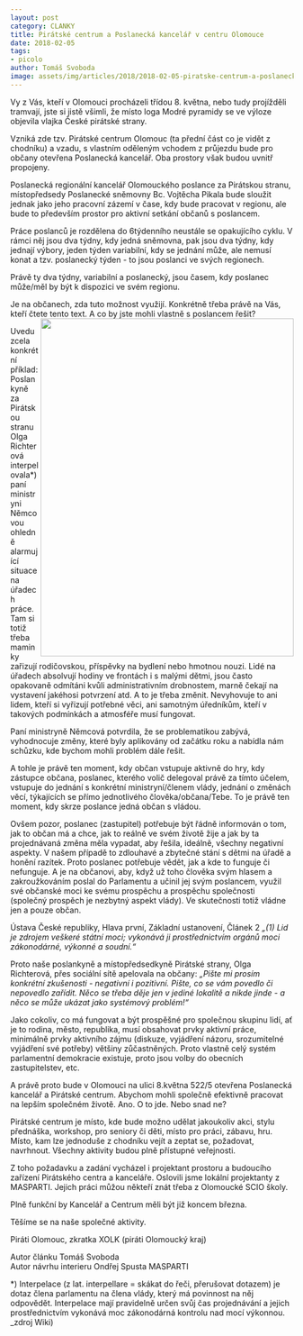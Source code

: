 ```yaml
---
layout: post
category: CLANKY
title: Pirátské centrum a Poslanecká kancelář v centru Olomouce
date: 2018-02-05
tags: 
- picolo
author: Tomáš Svoboda
image: assets/img/articles/2018/2018-02-05-piratske-centrum-a-poslanecka-kancelar-v centru-olomouce.jpg   #751x422 pixelu
---
```

Vy z Vás, kteří v Olomouci procházeli třídou 8. května, nebo tudy projížděli tramvají, jste si jistě všimli, že místo loga Modré pyramidy se ve výloze objevila vlajka České pirátské strany. 

Vzniká zde tzv. Pirátské centrum Olomouc (ta přední část co je vidět z chodníku) a vzadu, s vlastním oděleným vchodem z průjezdu bude pro občany otevřena Poslanecká kancelář. Oba prostory však budou uvnitř propojeny. 

Poslanecká regionální kancelář Olomouckého poslance za Pirátskou stranu, místopředsedy Poslanecké sněmovny Bc. Vojtěcha Pikala bude sloužit jednak jako jeho pracovní zázemí v čase, kdy bude pracovat v regionu, ale bude to především prostor pro aktivní setkání občanů s poslancem. 

Práce poslanců je rozdělena do 6týdenního neustále se opakujícího cyklu. V rámci něj jsou dva týdny, kdy jedná sněmovna, pak jsou dva týdny, kdy jednají výbory, jeden týden variabilní, kdy se jednání může, ale nemusí konat a tzv. poslanecký týden - to jsou poslanci ve svých regionech.

Právě ty dva týdny, variabilní a poslanecký, jsou časem, kdy poslanec může/měl by být k dispozici ve svém regionu.

Je na občanech, zda tuto možnost využijí. Konkrétně třeba právě na Vás, kteří čtete tento text. A co by jste mohli vlastně s poslancem řešit? 
<img src="{{ '2018-02-05-piratske-centrum-a-poslanecka-kancelar-v centru-olomouce.jpg' | prepend: '/assets/img/miscellaneous/' | relative_url }}" height="600" width="450" align="right">

Uvedu zcela konkrétní příklad: Poslankyně za Pirátskou stranu Olga  Richterová interpelovala<span>*)</span> paní ministryni Němcovou ohledně alarmující situace na úřadech práce. Tam si totiž třeba maminky zařizují rodičovskou, příspěvky na bydlení nebo hmotnou nouzi. Lidé na úřadech absolvují hodiny ve frontách i s malými dětmi, jsou často opakovaně odmítáni kvůli administrativním drobnostem, marně čekají na vystavení jakéhosi potvrzení atd. A to je třeba změnit. Nevyhovuje to ani lidem, kteří si vyřizují potřebné věci, ani samotným úředníkům, kteří v takových podmínkách a atmosféře musí fungovat.

Paní ministryně Němcová potvrdila, že se problematikou zabývá, vyhodnocuje změny, které byly aplikovány od začátku roku a nabídla nám schůzku, kde bychom mohli problém dále řešit. 

A tohle je právě ten moment, kdy občan vstupuje aktivně do hry, kdy zástupce občana, poslanec, kterého volič delegoval právě za tímto účelem, vstupuje do jednání s konkrétní ministryní/členem vlády, jednání o změnách věcí, týkajících se přímo jednotlivého člověka/občana/Tebe. To je právě ten moment, kdy skrze poslance jedná občan s vládou. 

Ovšem pozor, poslanec (zastupitel) potřebuje být řádně informován o tom, jak to občan má a chce, jak to reálně ve svém životě žije a jak by ta projednávaná změna měla vypadat, aby řešila, ideálně, všechny negativní aspekty. V našem případě to zdlouhavé a zbytečné stání s dětmi na úřadě a honění razítek. Proto poslanec potřebuje vědět, jak a kde to funguje či nefunguje. A je na občanovi, aby, když už toho člověka svým hlasem a zakroužkováním poslal do Parlamentu a učinil jej svým poslancem, využil své občanské moci ke svému prospěchu a prospěchu společnosti (společný prospěch je nezbytný aspekt vlády). Ve skutečnosti totiž vládne jen a pouze občan. 

Ústava České republiky, Hlava první, Základní ustanovení, Článek 2 *„(1) Lid je zdrojem veškeré státní moci; vykonává ji prostřednictvím orgánů moci zákonodárné, výkonné a soudní.“*

Proto naše poslankyně a místopředsedkyně Pirátské strany, Olga Richterová, přes sociální sítě apelovala na občany: *„Pište mi prosím konkrétní zkušenosti - negativní i pozitivní. Pište, co se vám povedlo či nepovedlo zařídit. Něco se třeba děje jen v jediné lokalitě a nikde jinde - a něco se může ukázat jako systémový problém!“*

Jako cokoliv, co má fungovat a být prospěšné pro společnou skupinu lidí, ať je to rodina, město, republika, musí obsahovat prvky aktivní práce, minimálně prvky aktivního zájmu (diskuze, vyjádření názoru, srozumitelné vyjádření své potřeby) většiny  zůčastněných. Proto vlastně celý systém parlamentní demokracie existuje, proto jsou volby do obecních zastupitelstev, etc.

A právě proto bude v Olomouci na ulici 8.května 522/5 otevřena Poslanecká kancelář a Pirátské centrum. Abychom mohli společně efektivně pracovat na lepším společném životě. Ano. O to jde. Nebo snad ne? 

Pirátské centrum je místo, kde bude možno udělat jakoukoliv akci, stylu přednáška, workshop, pro seniory či děti, místo pro práci, zábavu, hru. Místo, kam lze jednoduše z chodníku vejít a zeptat se, požadovat, navrhnout. Všechny aktivity budou plně přístupné veřejnosti. 

Z toho požadavku a zadání vycházel i projektant prostoru a budoucího zařízení Pirátského centra a kanceláře. Oslovili jsme lokální projektanty z MASPARTI. Jejich práci můžou někteří znát třeba z Olomoucké SCIO školy. 

Plně funkční by Kancelář a Centrum měli být již koncem března.

Těšíme se na naše společné aktivity.

Piráti Olomouc, zkratka XOLK (piráti Olomoucký kraj)

Autor článku Tomáš Svoboda  
Autor návrhu interieru Ondřej Spusta MASPARTI 

<p>*) Interpelace (z lat. interpellare = skákat do řeči, přerušovat dotazem) je dotaz člena parlamentu na člena vlády, který má povinnost na něj odpovědět. Interpelace mají pravidelně určen svůj čas projednávání a jejich prostřednictvím vykonává moc zákonodárná kontrolu nad mocí výkonnou. _zdroj Wiki)</p>
